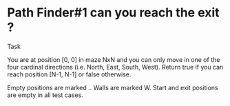 # Path Finder#1 can you reach the exit ?
Task

You are at position [0, 0] in maze NxN and you can only move in one of the four cardinal directions (i.e. North, East, South, West). Return true if you can reach position [N-1, N-1] or false otherwise.

Empty positions are marked .. Walls are marked W. Start and exit positions are empty in all test cases.
